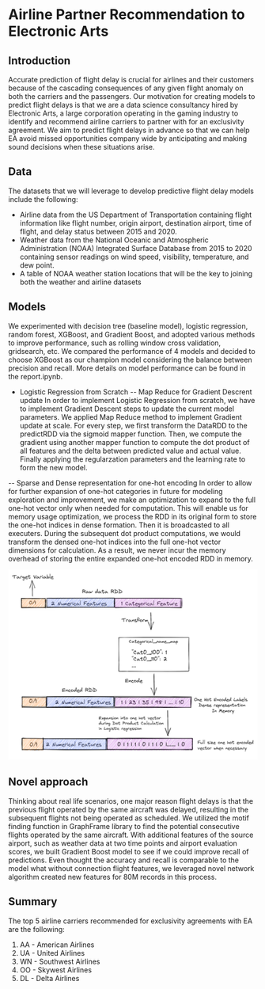 # Airline Partner Recommendation to Electronic Arts

## Introduction
Accurate prediction of flight delay is crucial for airlines and their customers because of the cascading consequences of any given flight anomaly on both the carriers and the passengers. Our motivation for creating models to predict flight delays is that we are a data science consultancy hired by Electronic Arts, a large corporation operating in the gaming industry to identify and recommend airline carriers to partner with for an exclusivity agreement. We aim to predict flight delays in advance so that we can help EA avoid missed opportunities company wide by anticipating and making sound decisions when these situations arise.

## Data
The datasets that we will leverage to develop predictive flight delay models include the following:

- Airline data from the US Department of Transportation containing flight information like flight number, origin airport, destination airport, time of flight, and delay status between 2015 and 2020.
- Weather data from the National Oceanic and Atmospheric Administration (NOAA) Integrated Surface Database from 2015 to 2020 containing sensor readings on wind speed, visibility, temperature, and dew point.
- A table of NOAA weather station locations that will be the key to joining both the weather and airline datasets

## Models
We experimented with decision tree (baseline model), logistic regression, random forest, XGBoost, and Gradient Boost, and adopted various methods to improve performance, such as rolling window cross validation, gridsearch, etc. We compared the performance of 4 models and decided to choose XGBoost as our champion model considering the balance between precision and recall. More details on model performance can be found in the report.ipynb. 

- Logistic Regression from Scratch 
-- Map Reduce for Gradient Descrent update
In order to implement Logistic Regression from scratch, we have to implement Gradient Descent steps to update the current model parameters. We applied Map Reduce method to implement Gradient update at scale. For every step, we first transform the DataRDD to the predictRDD via the sigmoid mapper function. Then, we compute the gradient using another mapper function to compute the dot product of all features and the delta between predicted value and actual value. Finally applying the regularzation parameters and the learning rate to form the new model.

-- Sparse and Dense representation for one-hot encoding
In order to allow for further expansion of one-hot categories in future for modeling exploration and improvement, we make an optimization to expand to the full one-hot vector only when needed for computation. This will enable us for memory usage optimization, we process the RDD in its original form to store the one-hot indices in dense formation. Then it is broadcasted to all executers. During the subsequent dot product computations, we would transform the densed one-hot indices into the full one-hot vector dimensions for calculation. As a result, we never incur the memory overhead of storing the entire expanded one-hot encoded RDD in memory.

![diagram](feature_diagram.png)

## Novel approach
Thinking about real life scenarios, one major reason flight delays is that the previous flight operated by the same aircraft was delayed, resulting in the subsequent flights not being operated as scheduled. We utilized the motif finding function in GraphFrame library to find the potential consecutive flights operated by the same aircraft. With additional features of the source airport, such as weather data at two time points and airport evaluation scores, we built Gradient Boost model to see if we could improve recall of predictions. Even thought the accuracy and recall is comparable to the model what without connection flight features, we leveraged novel network algorithm created new features for 80M records in this process. 

## Summary
The top 5 airline carriers recommended for exclusivity agreements with EA are the following:

1. AA - American Airlines
2. UA - United Airlines
3. WN - Southwest Airlines
4. OO - Skywest Airlines
5. DL - Delta Airlines


